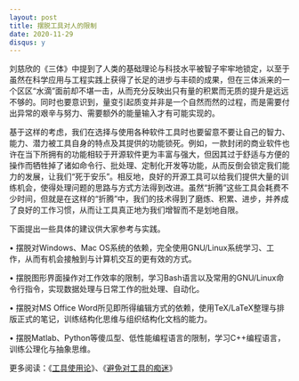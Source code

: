 ```yaml
---
layout: post
title: 摆脱工具对人的限制
date: 2020-11-29
disqus: y
---
```


刘慈欣的《三体》中提到了人类的基础理论与科技水平被智子牢牢地锁定，以至于虽然在科学应用与工程实践上获得了长足的进步与丰硕的成果，但在三体派来的一个区区“水滴”面前却不堪一击，从而充分反映出只有量的积累而无质的提升是远远不够的。同时也要意识到，量变引起质变并非是一个自然而然的过程，而是需要付出异常的艰辛与努力、需要额外的能量输入才有可能实现的。

基于这样的考虑，我们在选择与使用各种软件工具时也要留意不要让自己的智力、能力、潜力被工具自身的特点及其提供的功能锁死。例如，一款封闭的商业软件也许在当下所拥有的功能相较于开源软件更为丰富与强大，但因其过于舒适与方便的操作而牺牲掉了诸如命令行、批处理、定制化开发等功能，从而反倒会锁定我们能力的发展，让我们“死于安乐”。相反地，良好的开源工具可以给我们提供大量的训练机会，使得处理问题的思路与方式方法得到改进。虽然“折腾”这些工具会耗费不少时间，但就是在这样的“折腾”中，我们的技术得到了磨炼、积累、进步，并养成了良好的工作习惯，从而让工具真正地为我们增智而不是划地自限。

下面提出一些具体的建议供大家参考与实践。

• 摆脱对Windows、Mac OS系统的依赖，完全使用GNU/Linux系统学习、工作，从而有机会接触到与计算机交互的更有效的方式。

• 摆脱图形界面操作对工作效率的限制，学习Bash语言以及常用的GNU/Linux命令行指令，实现数据处理与日常工作的批处理、自动化。

• 摆脱对MS Office Word所见即所得编辑方式的依赖，使用TeX/LaTeX整理与排版正式的笔记，训练结构化思维与组织结构化文档的能力。

• 摆脱Matlab、Python等傻瓜型、低性能编程语言的限制，学习C++编程语言，训练公理化与抽象思维。

更多阅读：《[工具使用论](https://www.douban.com/note/615145289/)》、《[避免对工具的痴迷](https://www.douban.com/note/767216791/)》
